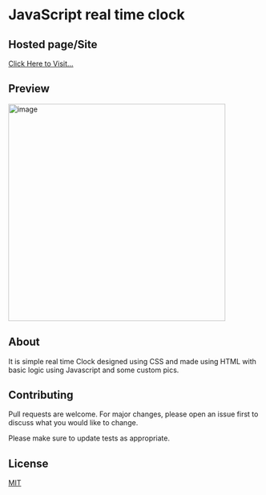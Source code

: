# JavaScript real time clock

## Hosted page/Site
[Click Here to Visit...](https://athreshkumar2.github.io/clock.io/)

## Preview
<img width="433" alt="image" src="https://user-images.githubusercontent.com/82868326/144097348-e81c29cd-6968-4dec-8a70-6d8dc4a8ca76.png">


## About
It is simple real time Clock designed using CSS and made using HTML with basic logic using Javascript and some custom pics. 

## Contributing
Pull requests are welcome. For major changes, please open an issue first to discuss what you would like to change.

Please make sure to update tests as appropriate.

## License
[MIT](https://choosealicense.com/licenses/mit/)

